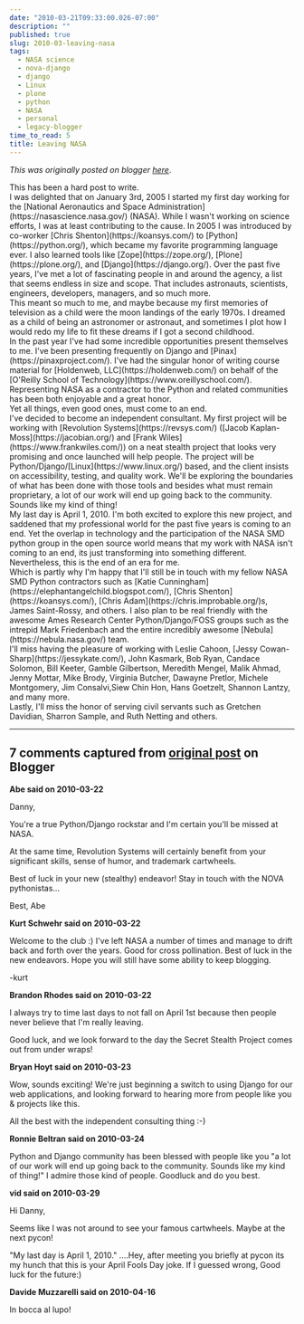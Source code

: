 ```yaml
---
date: "2010-03-21T09:33:00.026-07:00"
description: ""
published: true
slug: 2010-03-leaving-nasa
tags:
  - NASA science
  - nova-django
  - django
  - Linux
  - plone
  - python
  - NASA
  - personal
  - legacy-blogger
time_to_read: 5
title: Leaving NASA
---
```


_This was originally posted on blogger [here](https://pydanny.blogspot.com/2010/03/leaving-nasa.html)_.

<div>This has been a hard post to write. </div><div>
</div>I was delighted that on January 3rd, 2005 I started my first day working for the [National Aeronautics and Space Administration](https://nasascience.nasa.gov/) (NASA).   While I wasn't working on science efforts, I was at least contributing to the cause. In 2005 I was introduced by co-worker [Chris Shenton](https://koansys.com/) to [Python](https://python.org/), which became my favorite programming language ever. I also learned tools like [Zope](https://zope.org/), [Plone](https://plone.org/), and [Django](https://django.org/). Over the past five years, I've met a lot of fascinating people in and around the agency, a list that seems endless in size and scope. That includes astronauts, scientists, engineers, developers, managers, and so much more.
<div>
</div><div><div>This meant so much to me, and maybe because my first memories of television as a child were the moon landings of the early 1970s. I dreamed as a child of being an astronomer or astronaut, and sometimes I plot how I would redo my life to fit these dreams if I got a second childhood.</div></div><div>
</div><div>In the past year I've had some incredible opportunities present themselves to me. I've been presenting frequently on Django and [Pinax](https://pinaxproject.com/). I've had the singular honor of writing course material for [Holdenweb, LLC](https://holdenweb.com/) on behalf of the [O'Reilly School of Technology](https://www.oreillyschool.com/). Representing NASA as a contractor to the Python and related communities has been both enjoyable and a great honor.</div><div>
</div><div>Yet all things, even good ones, must come to an end.</div><div>
</div><div>I've decided to become an independent consultant. My first project will be working with [Revolution Systems](https://revsys.com/) ([Jacob Kaplan-Moss](https://jacobian.org/) and [Frank Wiles](https://www.frankwiles.com/)) on a neat stealth project that looks very promising and once launched will help people. The project will be Python/Django/[Linux](https://www.linux.org/) based, and the client insists on accessibility, testing, and quality work. We'll be exploring the boundaries of what has been done with those tools and besides what must remain proprietary, a lot of our work will end up going back to the community. Sounds like my kind of thing!</div><div>
</div><div>My last day is April 1, 2010. I'm both excited to explore this new project, and saddened that my professional world for the past five years is coming to an end. Yet the overlap in technology and the participation of the NASA SMD python group in the open source world means that my work with NASA isn't coming to an end, its just transforming into something different.</div><div>
</div><div>Nevertheless, this is the end of an era for me.</div><div>
</div><div>Which is partly why I'm happy that I'll still be in touch with my fellow NASA SMD Python contractors such as [Katie Cunningham](https://elephantangelchild.blogspot.com/), [Chris Shenton](https://koansys.com/), [Chris Adam](https://chris.improbable.org/)s, James Saint-Rossy, and others. I also plan to be real friendly with the awesome Ames Research Center Python/Django/FOSS groups such as the intrepid Mark Friedenbach and the entire incredibly awesome [Nebula](https://nebula.nasa.gov/) team.</div><div>
</div><div>I'll miss having the pleasure of working with Leslie Cahoon, [Jessy Cowan-Sharp](https://jessykate.com/), John Kasmark, Bob Ryan, Candace Solomon, Bill Keeter, Gamble Gilbertson, Meredith Mengel, Malik Ahmad, Jenny Mottar, Mike Brody, Virginia Butcher, Dawayne Pretlor, Michele Montgomery, Jim Consalvi,Siew Chin Hon, Hans Goetzelt, Shannon Lantzy, and many more.</div><div>
</div><div>Lastly, I'll miss the honor of serving civil servants such as Gretchen Davidian, Sharron Sample, and Ruth Netting and others.</div>

---

## 7 comments captured from [original post](https://pydanny.blogspot.com/2010/03/leaving-nasa.html) on Blogger

**Abe said on 2010-03-22**

Danny,

You're a true Python/Django rockstar and I'm certain you'll be missed at NASA.

At the same time, Revolution Systems will certainly benefit from your significant skills, sense of humor, and trademark cartwheels.

Best of luck in your new (stealthy) endeavor! Stay in touch with the NOVA pythonistas...

Best,
Abe

**Kurt Schwehr said on 2010-03-22**

Welcome to the club :) I've left NASA a number of times and manage to drift back and forth over the years. Good for cross pollination. Best of luck in the new endeavors. Hope you will still have some ability to keep blogging.

-kurt

**Brandon Rhodes said on 2010-03-22**

I always try to time last days to not fall on April 1st because then people never believe that I'm really leaving.

Good luck, and we look forward to the day the Secret Stealth Project comes out from under wraps!

**Bryan Hoyt said on 2010-03-23**

Wow, sounds exciting! We're just beginning a switch to using Django for our web applications, and looking forward to hearing more from people like you &amp; projects like this.

All the best with the independent consulting thing :-)

**Ronnie Beltran said on 2010-03-24**

Python and Django community has been blessed with people like you 
&quot;a lot of our work will end up going back to the community. Sounds like my kind of thing!&quot;
I admire those kind of people. Goodluck and do you best.

**vid said on 2010-03-29**

Hi Danny, 

Seems like I was not around to see your famous cartwheels. Maybe at the next pycon!

&quot;My last day is April 1, 2010.&quot; ....Hey, after meeting you briefly at pycon its my hunch that this is your April Fools Day joke. If I guessed wrong, Good luck for the future:)

**Davide Muzzarelli said on 2010-04-16**

In bocca al lupo!
